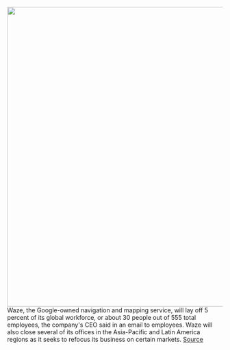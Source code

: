 <img src='https://cdn.vox-cdn.com/thumbor/NVsCPZUhomMZbKyVVPKb3P896AU=/0x0:1500x1000/1200x800/filters:focal(630x380:870x620)/cdn.vox-cdn.com/uploads/chorus_image/image/67379045/akrales_160517_1059_A_0113.0.0.jpg' width='700px' /><br/>
Waze, the Google-owned navigation and mapping service, will lay off 5 percent of its global workforce, or about 30 people out of 555 total employees, the company's CEO said in an email to employees. Waze will also close several of its offices in the Asia-Pacific and Latin America regions as it seeks to refocus its business on certain markets.
<a href='https://www.theverge.com/2020/9/9/21428907/waze-layoff-pandemic-google-navigation-driving'> Source <a/>